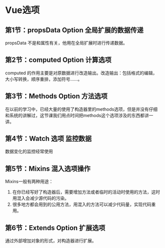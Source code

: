 # Vue选项



## 第1节：propsData Option 全局扩展的数据传递

propsData 不是和属性有关，他用在全局扩展时进行传递数据。

## 第2节：computed Option 计算选项

computed 的作用主要是对原数据进行改造输出。改造输出：包括格式的编辑，大小写转换，顺序重排，添加符号……。

## 第3节：Methods Option 方法选项

在以前的学习中，已经大量的使用了构造器里的methods选项，但是并没有仔细和系统的讲解过，这节课我们用点时间把methods这个选项涉及的东西都讲一讲。

## 第4节：Watch 选项 监控数据

数据变化的监控经常使用

## 第5节：Mixins 混入选项操作

Mixins一般有两种用途：

1. 在你已经写好了构造器后，需要增加方法或者临时的活动时使用的方法，这时用混入会减少源代码的污染。
2. 很多地方都会用到的公用方法，用混入的方法可以减少代码量，实现代码重用。

## 第6节：Extends Option 扩展选项

通过外部增加对象的形式，对构造器进行扩展。
